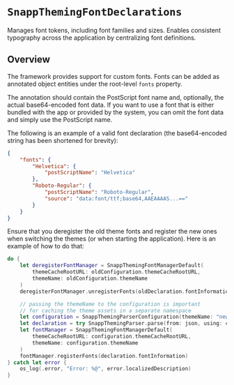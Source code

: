 # ``SnappThemingFontDeclarations``

Manages font tokens, including font families and sizes. Enables consistent typography across the application by centralizing font definitions.

## Overview

The framework provides support for custom fonts. Fonts can be added as annotated object entities under the root-level `fonts` property.

The annotation should contain the PostScript font name and, optionally, the actual base64-encoded font data. If you want to use a font that is either bundled with the app or provided by the system, you can omit the font data and simply use the PostScript name.

The following is an example of a valid font declaration (the base64-encoded string has been shortened for brevity):

```json
{
    "fonts": {
        "Helvetica": {
            "postScriptName": "Helvetica"
        },
        "Roboto-Regular": {
            "postScriptName": "Roboto-Regular",
            "source": "data:font/ttf;base64,AAEAAAAS...=="
        }
    }
}
```

Ensure that you deregister the old theme fonts and register the new ones when switching the themes (or when starting the application). Here is an example of how to do that:

```swift
do {
    let deregisterFontManager = SnappThemingFontManagerDefault(
        themeCacheRootURL: oldConfiguration.themeCacheRootURL, 
        themeName: oldConfiguration.themeName
    )
    deregisterFontManager.unregisterFonts(oldDeclaration.fontInformation)

    // passing the themeName to the configuration is important
    // for caching the theme assets in a separate namespace
    let configuration = SnappThemingParserConfiguration(themeName: "newTheme")
    let declaration = try SnappThemingParser.parse(from: json, using: configuration)
    let fontManager = SnappThemingFontManagerDefault(
        themeCacheRootURL: configuration.themeCacheRootURL, 
        themeName: configuration.themeName
    )
    fontManager.registerFonts(declaration.fontInformation)
} catch let error {
    os_log(.error, "Error: %@", error.localizedDescription)
}

```
